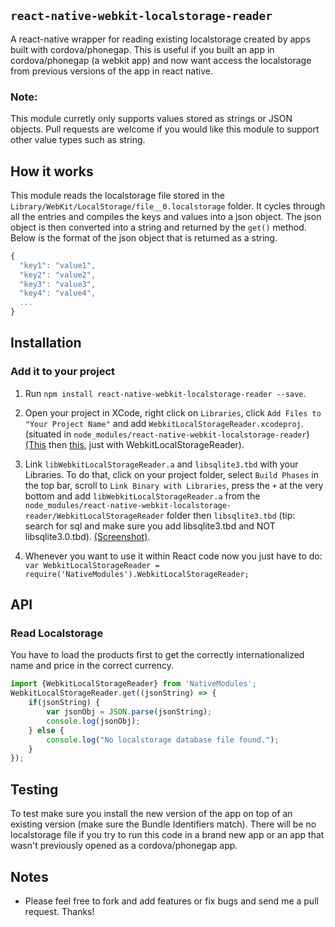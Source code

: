 ## `react-native-webkit-localstorage-reader`

A react-native wrapper for reading existing localstorage created by apps built with cordova/phonegap.  This is useful if you built an app in cordova/phonegap (a webkit app) and now want access the localstorage from previous versions of the app in react native.

### Note: 
This module curretly only supports values stored as strings or JSON objects.  Pull requests are welcome if you would like this module to support other value types such as string.

## How it works

This module reads the localstorage file stored in the `Library/WebKit/LocalStorage/file__0.localstorage` folder.  It cycles through all the entries and compiles the keys and values into a json object.  The json object is then converted into a string and returned by the ```get()``` method.  Below is the format of the json object that is returned as a string.

```javascript
{
  "key1": "value1",
  "key2": "value2",
  "key3": "value3",
  "key4": "value4",
  ...
}
```

## Installation

### Add it to your project

1. Run `npm install react-native-webkit-localstorage-reader --save`.

2. Open your project in XCode, right click on `Libraries`, click `Add Files to "Your Project Name"` and add `WebkitLocalStorageReader.xcodeproj`. (situated in `node_modules/react-native-webkit-localstorage-reader`) [(This](http://url.brentvatne.ca/jQp8) then [this](http://url.brentvatne.ca/1gqUD), just with WebkitLocalStorageReader).

3. Link `libWebkitLocalStorageReader.a` and `libsqlite3.tbd` with your Libraries. To do that, click on your project folder, select `Build Phases` in the top bar, scroll to `Link Binary with Libraries`, press the `+` at the very bottom and add `libWebkitLocalStorageReader.a` from the `node_modules/react-native-webkit-localstorage-reader/WebkitLocalStorageReader` folder then `libsqlite3.tbd` (tip: search for sql and make sure you add libsqlite3.tbd and NOT libsqlite3.0.tbd). [(Screenshot)](http://url.brentvatne.ca/17Xfe).

4. Whenever you want to use it within React code now you just have to do: `var WebkitLocalStorageReader = require('NativeModules').WebkitLocalStorageReader;`


## API

### Read Localstorage

You have to load the products first to get the correctly internationalized name and price in the correct currency.

```javascript
import {WebkitLocalStorageReader} from 'NativeModules';
WebkitLocalStorageReader.get((jsonString) => {
    if(jsonString) {
        var jsonObj = JSON.parse(jsonString);
        console.log(jsonObj);
    } else {
        console.log("No localstorage database file found.");
    }
});
```

## Testing

To test make sure you install the new version of the app on top of an existing version (make sure the Bundle Identifiers match).  There will be no localstorage file if you try to run this code in a brand new app or an app that wasn't previously opened as a cordova/phonegap app.


## Notes

- Please feel free to fork and add features or fix bugs and send me a pull request.  Thanks!
